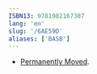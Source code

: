 ```yaml
---
ISBN13: 9781982167387
lang: 'en'
slug: '/6AE59D'
aliases: ['BASB']
---
```


- [Permanently Moved](/w/6AE59D).
